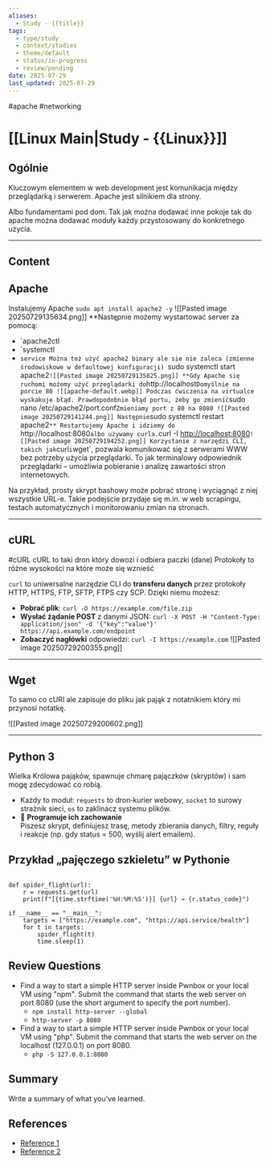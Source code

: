 ```yaml
---
aliases:
  - Study - {{title}}
tags:
  - type/study
  - context/studies
  - theme/default
  - status/in-progress
  - review/pending
date: 2025-07-29
last_updated: 2025-07-29
---
```

#apache #networking 
#  [[Linux Main|Study - {{Linux}}]] 

## Ogólnie
Kluczowym elementem w web development jest komunikacja między przeglądarką i serwerem. 
Apache jest silnikiem dla strony.

Albo fundamentami pod dom. Tak jak można dodawać inne pokoje tak do apache można dodawać moduły każdy przystosowany do konkretnego użycia.

---
## Content
## Apache 

Instalujemy Apache `sudo apt install apache2 -y`
![[Pasted image 20250729135634.png]]
**Następnie możemy wystartować server za pomocą:
- `apache2ctl
- `systemctl
- `service
Można też użyć apache2 binary ale sie nie zaleca (zmienne środowiskowe w defaultowej konfiguracji)
`sudo systemctl start apache2`
![[Pasted image 20250729135825.png]]
**Gdy Apache się ruchomi możemy użyć przeglądarki do `http://localhost` Domyślnie na porcie 80
![[apache-default.webp]]
Podczas ćwiczenia na virtualce wyskakuje błąd.
Prawdopodobnie błąd portu, żeby go zmienić
`sudo nano /etc/apache2/port.conf`
Zmieniamy port z 80 na 8080
![[Pasted image 20250729141244.png]]
Następnie `sudo systemctl restart apache2`**
Restartujemy Apache i idziemy do `http://localhost:8080` albo używamy curla.
`curl -I [http://localhost:8080](http://localhost:8080/)`
![[Pasted image 20250729194252.png]]
Korzystanie z narzędzi CLI, takich jak `curl` i `wget`, pozwala komunikować się z serwerami WWW bez potrzeby użycia przeglądarki. To jak terminalowy odpowiednik przeglądarki – umożliwia pobieranie i analizę zawartości stron internetowych.

Na przykład, prosty skrypt bashowy może pobrać stronę i wyciągnąć z niej wszystkie URL-e. Takie podejście przydaje się m.in. w web scrapingu, testach automatycznych i monitorowaniu zmian na stronach.

--- 

## cURL
#cURL
cURL to taki dron który dowozi i odbiera paczki (dane)
Protokoły to różne wysokości na które może się wznieść

`curl` to uniwersalne narzędzie CLI do **transferu danych** przez protokoły HTTP, HTTPS, FTP, SFTP, FTPS czy SCP. Dzięki niemu możesz:

- **Pobrać plik**: `curl -O https://example.com/file.zip`
- **Wysłać żądanie POST** z danymi JSON: `curl -X POST -H "Content-Type: application/json" -d '{"key":"value"}' https://api.example.com/endpoint`
- **Zobaczyć nagłówki** odpowiedzi: `curl -I https://example.com`
![[Pasted image 20250729200355.png]]

---
## Wget

To samo co cURl ale zapisuje do pliku jak pająk z notatnikiem który mi przynosi notatkę.

![[Pasted image 20250729200602.png]]

---
## Python 3

Wielka Królowa pająków, spawnuje chmarę pajączków (skryptów) i sam mogę zdecydować co robią.
- Każdy to moduł: `requests` to dron‑kurier webowy, `socket` to surowy strażnik sieci, `os` to zaklinacz systemu plików.
- 🤖 **Programuje ich zachowanie**  
	Piszesz skrypt, definiujesz trasę, metody zbierania danych, filtry, reguły i reakcje (np. gdy status = 500, wyślij alert emailem).
## Przykład „pajęczego szkieletu” w Pythonie

```import requests, time

def spider_flight(url):
    r = requests.get(url)
    print(f"[{time.strftime('%H:%M:%S')}] {url} → {r.status_code}")

if __name__ == "__main__":
    targets = ["https://example.com", "https://api.service/health"]
    for t in targets:
        spider_flight(t)
        time.sleep(1)
```


## Review Questions
- Find a way to start a simple HTTP server inside Pwnbox or your local VM using "npm". Submit the command that starts the web server on port 8080 (use the short argument to specify the port number).
	- `npm install http-server --global `
	- `http-server -p 8080`
- Find a way to start a simple HTTP server inside Pwnbox or your local VM using "php". Submit the command that starts the web server on the localhost (127.0.0.1) on port 8080.
	- `php -S 127.0.0.1:8080
`


## Summary
Write a summary of what you've learned.

## References
- [Reference 1](link)
- [Reference 2](link)